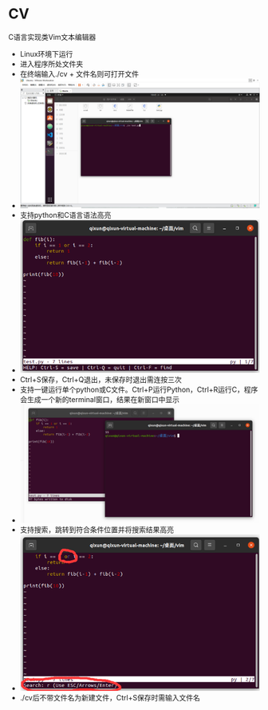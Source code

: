 # CV
C语言实现类Vim文本编辑器

- Linux环境下运行
- 进入程序所处文件夹
- 在终端输入./cv + 文件名则可打开文件
- ![1](https://github.com/haomingdouranggouqil/CV/blob/main/1.png)
- 支持python和C语言语法高亮
- ![2](https://github.com/haomingdouranggouqil/CV/blob/main/2.png)
- Ctrl+S保存，Ctrl+Q退出，未保存时退出需连按三次
- 支持一键运行单个python或C文件。Ctrl+P运行Python，Ctrl+R运行C，程序会生成一个新的terminal窗口，结果在新窗口中显示
- ![3](https://github.com/haomingdouranggouqil/CV/blob/main/3.png)
- 支持搜索，跳转到符合条件位置并将搜索结果高亮
- ![4](https://github.com/haomingdouranggouqil/CV/blob/main/4.png)
- ./cv后不带文件名为新建文件，Ctrl+S保存时需输入文件名 
